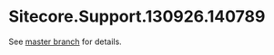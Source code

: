 # Sitecore.Support.130926.140789

See [master branch](https://github.com/sitecoresupport/Sitecore.Support.130926.140789) for details.